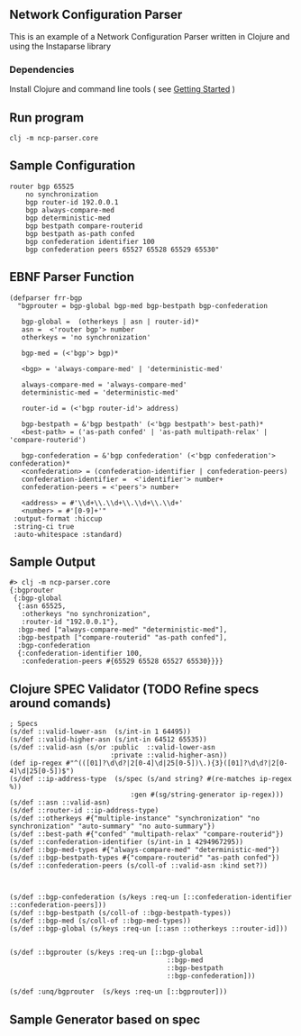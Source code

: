 ## Network Configuration Parser 
This is an example of a Network Configuration Parser written in Clojure and using the Instaparse library

### Dependencies
Install Clojure and command line tools ( see [Getting Started](https://clojure.org/guides/getting_started) )

## Run program

```clj -m ncp-parser.core```


## Sample Configuration
```
router bgp 65525
    no synchronization
    bgp router-id 192.0.0.1
    bgp always-compare-med
    bgp deterministic-med
    bgp bestpath compare-routerid
    bgp bestpath as-path confed
    bgp confederation identifier 100
    bgp confederation peers 65527 65528 65529 65530"
```

## EBNF Parser Function

```
(defparser frr-bgp
  "bgprouter = bgp-global bgp-med bgp-bestpath bgp-confederation
  
   bgp-global =  (otherkeys | asn | router-id)*
   asn =  <'router bgp'> number
   otherkeys = 'no synchronization'
   
   bgp-med = (<'bgp'> bgp)*
           
   <bgp> = 'always-compare-med' | 'deterministic-med'
           
   always-compare-med = 'always-compare-med' 
   deterministic-med = 'deterministic-med'        
 
   router-id = (<'bgp router-id'> address)
           
   bgp-bestpath = &'bgp bestpath' (<'bgp bestpath'> best-path)*
   <best-path> = ('as-path confed' | 'as-path multipath-relax' | 'compare-routerid') 
           
   bgp-confederation = &'bgp confederation' (<'bgp confederation'> confederation)*
   <confederation> = (confederation-identifier | confederation-peers)
   confederation-identifier =  <'identifier'> number+       
   confederation-peers = <'peers'> number+

   <address> = #'\\d+\\.\\d+\\.\\d+\\.\\d+'
   <number> = #'[0-9]+'"
 :output-format :hiccup  
 :string-ci true
 :auto-whitespace :standard)

 ```



## Sample Output

```
#> clj -m ncp-parser.core
{:bgprouter
 {:bgp-global
  {:asn 65525,
   :otherkeys "no synchronization",
   :router-id "192.0.0.1"},
  :bgp-med ["always-compare-med" "deterministic-med"],
  :bgp-bestpath ["compare-routerid" "as-path confed"],
  :bgp-confederation
  {:confederation-identifier 100,
   :confederation-peers #{65529 65528 65527 65530}}}}
```


## Clojure SPEC Validator (TODO Refine specs around comands)
```
; Specs
(s/def ::valid-lower-asn  (s/int-in 1 64495))
(s/def ::valid-higher-asn (s/int-in 64512 65535))
(s/def ::valid-asn (s/or :public  ::valid-lower-asn
                         :private ::valid-higher-asn))
(def ip-regex #"^(([01]?\d\d?|2[0-4]\d|25[0-5])\.){3}([01]?\d\d?|2[0-4]\d|25[0-5])$")
(s/def ::ip-address-type  (s/spec (s/and string? #(re-matches ip-regex %))
                              :gen #(sg/string-generator ip-regex)))                                
(s/def ::asn ::valid-asn)
(s/def ::router-id ::ip-address-type)
(s/def ::otherkeys #{"multiple-instance" "synchronization" "no synchronization" "auto-summary" "no auto-summary"})   
(s/def ::best-path #{"confed" "multipath-relax" "compare-routerid"})
(s/def ::confederation-identifier (s/int-in 1 4294967295))
(s/def ::bgp-med-types #{"always-compare-med" "deterministic-med"})
(s/def ::bgp-bestpath-types #{"compare-routerid" "as-path confed"})
(s/def ::confederation-peers (s/coll-of ::valid-asn :kind set?))



(s/def ::bgp-confederation (s/keys :req-un [::confederation-identifier ::confederation-peers]))
(s/def ::bgp-bestpath (s/coll-of ::bgp-bestpath-types))
(s/def ::bgp-med (s/coll-of ::bgp-med-types))
(s/def ::bgp-global (s/keys :req-un [::asn ::otherkeys ::router-id]))
   

(s/def ::bgprouter (s/keys :req-un [::bgp-global
                                       ::bgp-med
                                       ::bgp-bestpath
                                       ::bgp-confederation]))

(s/def :unq/bgprouter  (s/keys :req-un [::bgprouter]))  
```

## Sample Generator based on spec

```

```